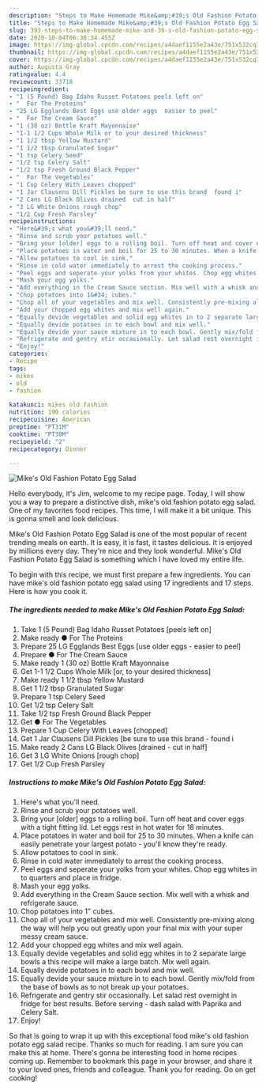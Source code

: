 ```yaml
---
description: "Steps to Make Homemade Mike&amp;#39;s Old Fashion Potato Egg Salad"
title: "Steps to Make Homemade Mike&amp;#39;s Old Fashion Potato Egg Salad"
slug: 393-steps-to-make-homemade-mike-and-39-s-old-fashion-potato-egg-salad
date: 2020-10-04T06:38:34.455Z
image: https://img-global.cpcdn.com/recipes/a4daef1155e2a43e/751x532cq70/mikes-old-fashion-potato-egg-salad-recipe-main-photo.jpg
thumbnail: https://img-global.cpcdn.com/recipes/a4daef1155e2a43e/751x532cq70/mikes-old-fashion-potato-egg-salad-recipe-main-photo.jpg
cover: https://img-global.cpcdn.com/recipes/a4daef1155e2a43e/751x532cq70/mikes-old-fashion-potato-egg-salad-recipe-main-photo.jpg
author: Augusta Gray
ratingvalue: 4.4
reviewcount: 33718
recipeingredient:
- "1 (5 Pound) Bag Idaho Russet Potatoes peels left on"
- "  For The Proteins"
- "25 LG Egglands Best Eggs use older eggs  easier to peel"
- "  For The Cream Sauce"
- "1 (30 oz) Bottle Kraft Mayonnaise"
- "1-1 1/2 Cups Whole Milk or to your desired thickness"
- "1 1/2 tbsp Yellow Mustard"
- "1 1/2 tbsp Granulated Sugar"
- "1 tsp Celery Seed"
- "1/2 tsp Celery Salt"
- "1/2 tsp Fresh Ground Black Pepper"
- "  For The Vegetables"
- "1 Cup Celery With Leaves chopped"
- "1 Jar Clausens Dill Pickles be sure to use this brand  found i"
- "2 Cans LG Black Olives drained  cut in half"
- "3 LG White Onions rough chop"
- "1/2 Cup Fresh Parsley"
recipeinstructions:
- "Here&#39;s what you&#39;ll need."
- "Rinse and scrub your potatoes well."
- "Bring your [older] eggs to a rolling boil. Turn off heat and cover eggs with a tight fitting lid. Let eggs rest in hot water for 18 minutes."
- "Place potatoes in water and boil for 25 to 30 minutes. When a knife can easily penetrate your largest potato - you&#39;ll know they&#39;re ready."
- "Allow potatoes to cool in sink."
- "Rinse in cold water immediately to arrest the cooking process."
- "Peel eggs and seperate your yolks from your whites. Chop egg whites in to quarters and place in fridge."
- "Mash your egg yolks."
- "Add everything in the Cream Sauce section. Mix well with a whisk and refrigerate sauce."
- "Chop potatoes into 1&#34; cubes."
- "Chop all of your vegetables and mix well. Consistently pre-mixing along the way will help you out greatly upon your final mix with your super messy cream sauce."
- "Add your chopped egg whites and mix well again."
- "Equally devide vegetables and solid egg whites in to 2 separate large bowls a this recipe will make a large batch. Mix well again."
- "Equally devide potatoes in to each bowl and mix well."
- "Equally devide your sauce mixture in to each bowl. Gently mix/fold from the base of bowls as to not break up your potatoes."
- "Refrigerate and gentry stir occasionally. Let salad rest overnight in fridge for best results. Before serving - dash salad with Paprika and Celery Salt."
- "Enjoy!"
categories:
- Recipe
tags:
- mikes
- old
- fashion

katakunci: mikes old fashion 
nutrition: 190 calories
recipecuisine: American
preptime: "PT31M"
cooktime: "PT30M"
recipeyield: "2"
recipecategory: Dinner

---
```



![Mike&#39;s Old Fashion Potato Egg Salad](https://img-global.cpcdn.com/recipes/a4daef1155e2a43e/751x532cq70/mikes-old-fashion-potato-egg-salad-recipe-main-photo.jpg)

Hello everybody, it's Jim, welcome to my recipe page. Today, I will show you a way to prepare a distinctive dish, mike&#39;s old fashion potato egg salad. One of my favorites food recipes. This time, I will make it a bit unique. This is gonna smell and look delicious.



Mike&#39;s Old Fashion Potato Egg Salad is one of the most popular of recent trending meals on earth. It is easy, it is fast, it tastes delicious. It is enjoyed by millions every day. They're nice and they look wonderful. Mike&#39;s Old Fashion Potato Egg Salad is something which I have loved my entire life.


To begin with this recipe, we must first prepare a few ingredients. You can have mike&#39;s old fashion potato egg salad using 17 ingredients and 17 steps. Here is how you cook it.

<!--inarticleads1-->

##### The ingredients needed to make Mike&#39;s Old Fashion Potato Egg Salad:

1. Take 1 (5 Pound) Bag Idaho Russet Potatoes [peels left on]
1. Make ready  ● For The Proteins
1. Prepare 25 LG Egglands Best Eggs [use older eggs - easier to peel]
1. Prepare  ● For The Cream Sauce
1. Make ready 1 (30 oz) Bottle Kraft Mayonnaise
1. Get 1-1 1/2 Cups Whole Milk [or, to your desired thickness]
1. Make ready 1 1/2 tbsp Yellow Mustard
1. Get 1 1/2 tbsp Granulated Sugar
1. Prepare 1 tsp Celery Seed
1. Get 1/2 tsp Celery Salt
1. Take 1/2 tsp Fresh Ground Black Pepper
1. Get  ● For The Vegetables
1. Prepare 1 Cup Celery With Leaves [chopped]
1. Get 1 Jar Clausens Dill Pickles [be sure to use this brand - found i
1. Make ready 2 Cans LG Black Olives [drained - cut in half]
1. Get 3 LG White Onions [rough chop]
1. Get 1/2 Cup Fresh Parsley




<!--inarticleads2-->

##### Instructions to make Mike&#39;s Old Fashion Potato Egg Salad:

1. Here&#39;s what you&#39;ll need.
1. Rinse and scrub your potatoes well.
1. Bring your [older] eggs to a rolling boil. Turn off heat and cover eggs with a tight fitting lid. Let eggs rest in hot water for 18 minutes.
1. Place potatoes in water and boil for 25 to 30 minutes. When a knife can easily penetrate your largest potato - you&#39;ll know they&#39;re ready.
1. Allow potatoes to cool in sink.
1. Rinse in cold water immediately to arrest the cooking process.
1. Peel eggs and seperate your yolks from your whites. Chop egg whites in to quarters and place in fridge.
1. Mash your egg yolks.
1. Add everything in the Cream Sauce section. Mix well with a whisk and refrigerate sauce.
1. Chop potatoes into 1&#34; cubes.
1. Chop all of your vegetables and mix well. Consistently pre-mixing along the way will help you out greatly upon your final mix with your super messy cream sauce.
1. Add your chopped egg whites and mix well again.
1. Equally devide vegetables and solid egg whites in to 2 separate large bowls a this recipe will make a large batch. Mix well again.
1. Equally devide potatoes in to each bowl and mix well.
1. Equally devide your sauce mixture in to each bowl. Gently mix/fold from the base of bowls as to not break up your potatoes.
1. Refrigerate and gentry stir occasionally. Let salad rest overnight in fridge for best results. Before serving - dash salad with Paprika and Celery Salt.
1. Enjoy!




So that is going to wrap it up with this exceptional food mike&#39;s old fashion potato egg salad recipe. Thanks so much for reading. I am sure you can make this at home. There's gonna be interesting food in home recipes coming up. Remember to bookmark this page in your browser, and share it to your loved ones, friends and colleague. Thank you for reading. Go on get cooking!
